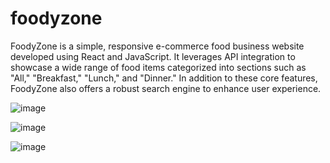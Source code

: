 # foodyzone
FoodyZone is a simple, responsive e-commerce food business website developed using React and JavaScript. It leverages API integration to showcase a wide range of food items categorized into sections such as "All," "Breakfast," "Lunch," and "Dinner." In addition to these core features, FoodyZone also offers a robust search engine to enhance user experience.


![image](https://github.com/Piyushagrawal977/foodyzone/assets/74922899/0b66aa91-dbdc-4765-9d78-3d571007a20a)

![image](https://github.com/Piyushagrawal977/foodyzone/assets/74922899/11e49088-024f-4fa6-a072-dbc09b41b267)

![image](https://github.com/Piyushagrawal977/foodyzone/assets/74922899/24df55e7-6730-43b1-bb96-d0a95c1db18a)
